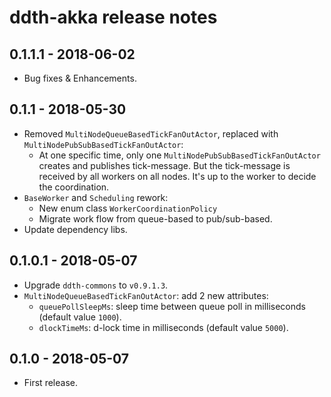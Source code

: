 # ddth-akka release notes

## 0.1.1.1 - 2018-06-02

- Bug fixes & Enhancements.


## 0.1.1 - 2018-05-30

- Removed `MultiNodeQueueBasedTickFanOutActor`, replaced with `MultiNodePubSubBasedTickFanOutActor`:
  - At one specific time, only one `MultiNodePubSubBasedTickFanOutActor` creates and publishes tick-message.
    But the tick-message is received by all workers on all nodes. It's up to the worker to decide the coordination.
- `BaseWorker` and `Scheduling` rework:
  - New enum class `WorkerCoordinationPolicy`
  - Migrate work flow from queue-based to pub/sub-based.
- Update dependency libs.


## 0.1.0.1 - 2018-05-07

- Upgrade `ddth-commons` to `v0.9.1.3`.
- `MultiNodeQueueBasedTickFanOutActor`: add 2 new attributes:
  - `queuePollSleepMs`: sleep time between queue poll in milliseconds (default value `1000`).
  - `dlockTimeMs`: d-lock time in milliseconds (default value `5000`).


## 0.1.0 - 2018-05-07

- First release.
